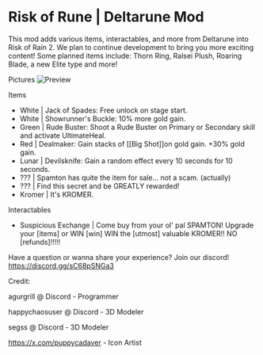 # Risk of Rune | Deltarune Mod

This mod adds various items, interactables, and more from Deltarune into Risk of Rain 2.
We plan to continue development to bring you more exciting content!
Some planned items include: Thorn Ring, Ralsei Plush, Roaring Blade, a new Elite type and more!

Pictures
![Preview](https://imghost.net/7u3FLzepCKNgSDM)


Items

- White | Jack of Spades: Free unlock on stage start.
- White | Showrunner's Buckle: 10% more gold gain.
- Green | Rude Buster: Shoot a Rude Buster on Primary or Secondary skill and activate UltimateHeal.
- Red | Dealmaker: Gain stacks of [[Big Shot]]on gold gain. +30% gold gain.
- Lunar | Devilsknife: Gain a random effect every 10 seconds for 10 seconds.
- ??? | Spamton has quite the item for sale... not a scam. (actually)
- ??? | Find this secret and be GREATLY rewarded!
- Kromer | It's KROMER.

Interactables
- Suspicious Exchange | Come buy from your ol' pal SPAMTON! Upgrade your [items] or WIN [win] WIN the [utmost] valuable KROMER!! NO [refunds]!!!!!


Have a question or wanna share your experience? Join our discord! https://discord.gg/sC68pSNGa3


Credit:

agurgrill @ Discord - Programmer

happychaosuser @ Discord - 3D Modeler

segss @ Discord - 3D Modeler

https://x.com/puppycadaver - Icon Artist



